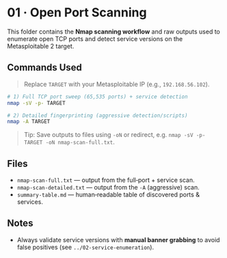 # 01 · Open Port Scanning

This folder contains the **Nmap scanning workflow** and raw outputs used to enumerate open TCP ports and detect service versions on the Metasploitable 2 target.

## Commands Used

> Replace `TARGET` with your Metasploitable IP (e.g., `192.168.56.102`).

```bash
# 1) Full TCP port sweep (65,535 ports) + service detection
nmap -sV -p- TARGET

# 2) Detailed fingerprinting (aggressive detection/scripts)
nmap -A TARGET
```

> Tip: Save outputs to files using `-oN` or redirect, e.g. `nmap -sV -p- TARGET -oN nmap-scan-full.txt`.

## Files

- `nmap-scan-full.txt` — output from the full‑port + service scan.
- `nmap-scan-detailed.txt` — output from the `-A` (aggressive) scan.
- `summary-table.md` — human‑readable table of discovered ports & services.

## Notes

- Always validate service versions with **manual banner grabbing** to avoid false positives (see `../02-service-enumeration`).